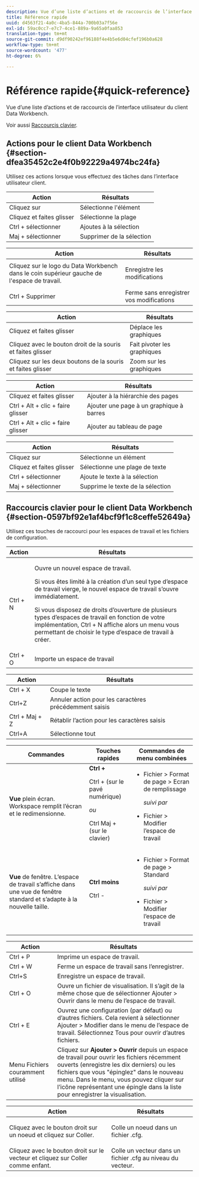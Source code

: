 ```yaml
---
description: Vue d’une liste d’actions et de raccourcis de l’interface utilisateur du client Data Workbench.
title: Référence rapide
uuid: d4563f21-4a0c-4ba5-844a-700b03a7f56e
exl-id: 59ac0cc7-e7c7-4ce1-889a-9a65a0faa853
translation-type: tm+mt
source-git-commit: d9df90242ef96188f4e4b5e6d04cfef196b0a628
workflow-type: tm+mt
source-wordcount: '477'
ht-degree: 6%

---
```


# Référence rapide{#quick-reference}

Vue d’une liste d’actions et de raccourcis de l’interface utilisateur du client Data Workbench.

Voir aussi [Raccourcis clavier](../../../home/c-get-started/c-vis/c-qk-ref.md#section-0597bf92e1af4bcf9f1c8ceffe52649a).

## Actions pour le client Data Workbench {#section-dfea35452c2e4f0b92229a4974bc24fa}

Utilisez ces actions lorsque vous effectuez des tâches dans l’interface utilisateur client.

| Action | Résultats |
|---|---|
| Cliquez sur | Sélectionne l&#39;élément |
| Cliquez et faites glisser | Sélectionne la plage |
| Ctrl + sélectionner | Ajoutes à la sélection |
| Maj + sélectionner | Supprimer de la sélection |

<table id="table_468868B713E94F08BFF8F5C468F5100B"> 
 <thead> 
  <tr> 
   <th colname="col1" class="entry"> Action </th> 
   <th colname="col2" class="entry"> Résultats </th> 
  </tr> 
 </thead>
 <tbody> 
  <tr> 
   <td colname="col1"> Cliquez sur le logo du Data Workbench dans le coin supérieur gauche de l'espace de travail. </td> 
   <td colname="col2"> <p>Enregistre les modifications </p> </td> 
  </tr> 
  <tr> 
   <td colname="col1"> Ctrl + Supprimer </td> 
   <td colname="col2"> Ferme sans enregistrer vos modifications </td> 
  </tr> 
 </tbody> 
</table>

| Action | Résultats |
|---|---|
| Cliquez et faites glisser | Déplace les graphiques |
| Cliquez avec le bouton droit de la souris et faites glisser | Fait pivoter les graphiques |
| Cliquez sur les deux boutons de la souris et faites glisser | Zoom sur les graphiques |

| Action | Résultats |
|---|---|
| Cliquez et faites glisser | Ajouter à la hiérarchie des pages |
| Ctrl + Alt + clic + faire glisser | Ajouter une page à un graphique à barres |
| Ctrl + Alt + clic + faire glisser | Ajouter au tableau de page |

| Action | Résultats |
|---|---|
| Cliquez sur | Sélectionne un élément |
| Cliquez et faites glisser | Sélectionne une plage de texte |
| Ctrl + sélectionner | Ajoute le texte à la sélection |
| Maj + sélectionner | Supprime le texte de la sélection |

## Raccourcis clavier pour le client Data Workbench {#section-0597bf92e1af4bcf9f1c8ceffe52649a}

Utilisez ces touches de raccourci pour les espaces de travail et les fichiers de configuration.

<table id="table_169AD5F75C92449FACEAC64660B4B50D"> 
 <thead> 
  <tr> 
   <th colname="col1" class="entry"> Action </th> 
   <th colname="col2" class="entry"> Résultats </th> 
  </tr>
 </thead>
 <tbody> 
  <tr> 
   <td colname="col1"> Ctrl + N </td> 
   <td colname="col2"> <p>Ouvre un nouvel espace de travail. </p> <p>Si vous êtes limité à la création d’un seul type d’espace de travail vierge, le nouvel espace de travail s’ouvre immédiatement. </p> <p>Si vous disposez de droits d’ouverture de plusieurs types d’espaces de travail en fonction de votre implémentation, Ctrl + N affiche alors un menu vous permettant de choisir le type d’espace de travail à créer. </p> </td> 
  </tr> 
  <tr> 
   <td colname="col1"> Ctrl + O </td> 
   <td colname="col2"> Importe un espace de travail </td> 
  </tr> 
 </tbody> 
</table>

| Action | Résultats |
|---|---|
| Ctrl + X | Coupe le texte |
| Ctrl+Z | Annuler action pour les caractères précédemment saisis |
| Ctrl + Maj + Z | Rétablir l’action pour les caractères saisis |
| Ctrl+A | Sélectionne tout |

<table id="table_A01C514C99F043338D183A6839E03DEA"> 
 <thead> 
  <tr> 
   <th colname="col1" class="entry"> Commandes </th> 
   <th colname="col2" class="entry"> Touches rapides </th> 
   <th colname="col3" class="entry"> Commandes de menu combinées </th> 
  </tr>
 </thead>
 <tbody> 
  <tr> 
   <td colname="col1"><b>Vue</b> plein écran. Workspace remplit l’écran et le redimensionne. </td> 
   <td colname="col2"><b>Ctrl +</b> <p>Ctrl + (sur le pavé numérique) </p> <p><i>ou</i> </p> <p>Ctrl Maj + (sur le clavier) </p> </td> 
   <td colname="col3"> 
    <ul id="ul_C7C731B894D946D9916F50806F015857"> 
     <li id="li_452B4C119B1A40038A408CFFC53653A9">Fichier &gt; Format de page &gt; Ecran de remplissage <p><i>suivi par</i> </p> </li> 
     <li id="li_DE9B8B31B9F24A6AA68A1D0DB886B501">Fichier &gt; Modifier l’espace de travail </li> 
    </ul> </td> 
  </tr> 
  <tr> 
   <td colname="col1"><b>Vue</b> de fenêtre. L’espace de travail s’affiche dans une vue de fenêtre standard et s’adapte à la nouvelle taille. </td> 
   <td colname="col2"><b>Ctrl moins</b> <p>Ctrl - </p> </td> 
   <td colname="col3"> 
    <ul id="ul_3474B9EFD69343C09BC84E485D896C28"> 
     <li id="li_820BAED76FF24A5785E6D89C5C692DD5">Fichier &gt; Format de page &gt; Standard <p><i>suivi par</i> </p> </li> 
     <li id="li_337789F282CE4C2C990C67B115782454">Fichier &gt; Modifier l’espace de travail </li> 
    </ul> </td> 
  </tr> 
 </tbody> 
</table>

| Action | Résultats |
|---|---|
| Ctrl + P | Imprime un espace de travail. |
| Ctrl + W | Ferme un espace de travail sans l’enregistrer. |
| Ctrl+S | Enregistre un espace de travail. |
| Ctrl + O | Ouvre un fichier de visualisation. Il s’agit de la même chose que de sélectionner Ajouter > Ouvrir dans le menu de l’espace de travail. |
| Ctrl + E | Ouvrez une configuration (par défaut) ou d’autres fichiers. Cela revient à sélectionner Ajouter > Modifier dans le menu de l’espace de travail. Sélectionnez Tous pour ouvrir d’autres fichiers. |
| Menu Fichiers couramment utilisé | Cliquez sur **Ajouter > Ouvrir** depuis un espace de travail pour ouvrir les fichiers récemment ouverts (enregistre les dix derniers) ou les fichiers que vous &quot;épinglez&quot; dans le nouveau menu. Dans le menu, vous pouvez cliquer sur l’icône représentant une épingle dans la liste pour enregistrer la visualisation. |

<table id="table_99414A5999F94A2EAB2BBBA27EE487F5"> 
 <thead> 
  <tr> 
   <th colname="col1" class="entry"> Action </th> 
   <th colname="col2" class="entry"> Résultats </th> 
  </tr>
 </thead>
 <tbody> 
  <tr> 
   <td colname="col1"> <p>Cliquez avec le bouton droit sur un noeud et cliquez sur <span class="uicontrol"> Coller</span>. </p> </td> 
   <td colname="col2"> <p>Colle un noeud dans un fichier <span class="filepath"> .cfg</span>. </p> </td> 
  </tr> 
  <tr> 
   <td colname="col1">Cliquez avec le bouton droit sur le vecteur et cliquez sur <span class="uicontrol"> Coller comme enfant</span>. </td> 
   <td colname="col2">Colle un vecteur dans un fichier <span class="filepath"> .cfg</span> au niveau du vecteur. </td> 
  </tr> 
 </tbody> 
</table>
